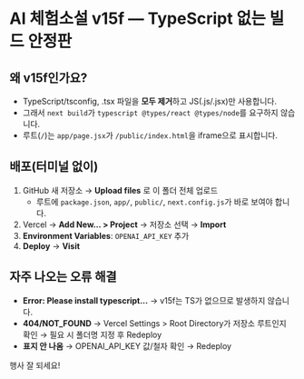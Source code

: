 # AI 체험소설 v15f — TypeScript 없는 빌드 안정판

## 왜 v15f인가요?
- TypeScript/tsconfig, .tsx 파일을 **모두 제거**하고 JS(.js/.jsx)만 사용합니다.
- 그래서 `next build`가 `typescript @types/react @types/node`를 요구하지 않습니다.
- 루트(`/`)는 `app/page.jsx`가 `/public/index.html`을 iframe으로 표시합니다.

## 배포(터미널 없이)
1) GitHub 새 저장소 → **Upload files** 로 이 폴더 전체 업로드
   - 루트에 `package.json`, `app/`, `public/`, `next.config.js`가 바로 보여야 합니다.
2) Vercel → **Add New… > Project** → 저장소 선택 → **Import**
3) **Environment Variables**: `OPENAI_API_KEY` 추가
4) **Deploy** → **Visit**

## 자주 나오는 오류 해결
- **Error: Please install typescript...** → v15f는 TS가 없으므로 발생하지 않습니다.
- **404/NOT_FOUND** → Vercel Settings > Root Directory가 저장소 루트인지 확인 → 필요 시 폴더명 지정 후 Redeploy
- **표지 안 나옴** → OPENAI_API_KEY 값/철자 확인 → Redeploy

행사 잘 되세요!
